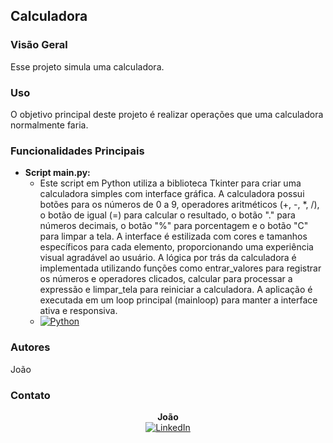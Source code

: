 ## Calculadora

### Visão Geral

Esse projeto simula uma calculadora.

### Uso

O objetivo principal deste projeto é realizar operações que uma calculadora normalmente faria.

### Funcionalidades Principais

- **Script main.py:**
  - Este script em Python utiliza a biblioteca Tkinter para criar uma calculadora simples com interface gráfica. A calculadora possui botões para os números de 0 a 9, operadores aritméticos (+, -, *, /), o botão de igual (=) para calcular o resultado, o botão "." para números decimais, o botão "%" para porcentagem e o botão "C" para limpar a tela. A interface é estilizada com cores e tamanhos específicos para cada elemento, proporcionando uma experiência visual agradável ao usuário. A lógica por trás da calculadora é implementada utilizando funções como entrar_valores para registrar os números e operadores clicados, calcular para processar a expressão e limpar_tela para reiniciar a calculadora. A aplicação é executada em um loop principal (mainloop) para manter a interface ativa e responsiva.
  - [![Python](https://img.shields.io/badge/Script%20Lambda%20Function-Python-14354C?style=for-the-badge&logo=python&logoColor=white)](https://github.com/gabriel-joao/Calcuradora/blob/main/Calculadora.py)


### Autores

João

### Contato

<p align="center">
  <b>João</b><br>
  <a href="https://www.linkedin.com/in/jo%C3%A3o-gabriel-souza-santos-b0289a224/">
    <img src="https://img.shields.io/badge/-LinkedIn-%230077B5?style=for-the-badge&logo=linkedin&logoColor=white" alt="LinkedIn">
  </a>
</p>
